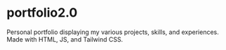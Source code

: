 # portfolio2.0
Personal portfolio displaying my various projects, skills, and experiences. Made with HTML, JS, and Tailwind CSS.
